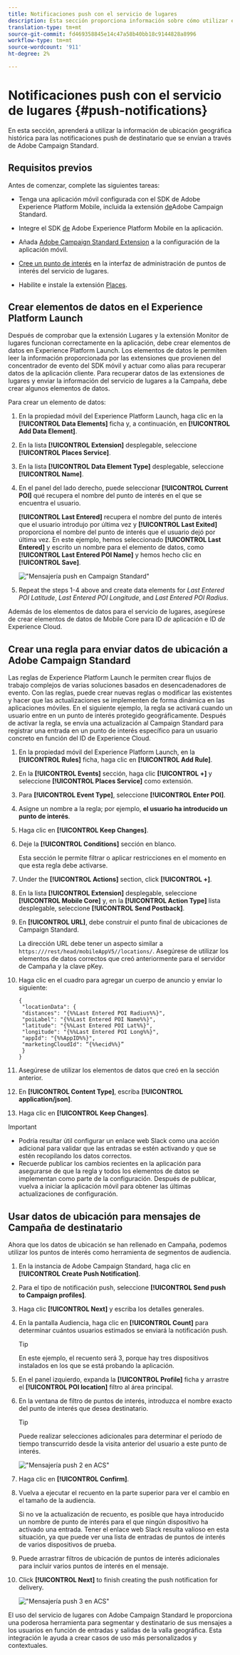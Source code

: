 ```yaml
---
title: Notificaciones push con el servicio de lugares
description: Esta sección proporciona información sobre cómo utilizar el servicio de lugares con notificaciones push en el Campaign Standard.
translation-type: tm+mt
source-git-commit: fd469358845e14c47a58b40bb18c9144828a8996
workflow-type: tm+mt
source-wordcount: '911'
ht-degree: 2%

---
```



# Notificaciones push con el servicio de lugares {#push-notifications}

En esta sección, aprenderá a utilizar la información de ubicación geográfica histórica para las notificaciones push de destinatario que se envían a través de Adobe Campaign Standard.

## Requisitos previos 

Antes de comenzar, complete las siguientes tareas:

* Tenga una aplicación móvil configurada con el SDK de Adobe Experience Platform Mobile, incluida la extensión [de](https://aep-sdks.gitbook.io/docs/using-mobile-extensions/adobe-campaign-standard)Adobe Campaign Standard.

* Integre el SDK [de](https://aep-sdks.gitbook.io/docs/getting-started/get-the-sdk) Adobe Experience Platform Mobile en la aplicación.
* Añada [Adobe Campaign Standard Extension](https://aep-sdks.gitbook.io/docs/using-mobile-extensions/adobe-campaign-standard) a la configuración de la aplicación móvil.

* [Cree un punto de interés](/help/poi-mgmt-ui/create-a-poi-ui.md) en la interfaz de administración de puntos de interés del servicio de lugares.

* Habilite e instale la extensión [Places](/help/places-ext-aep-sdks/places-extension/places-extension.md).


## Crear elementos de datos en el Experience Platform Launch

Después de comprobar que la extensión Lugares y la extensión Monitor de lugares funcionan correctamente en la aplicación, debe crear elementos de datos en Experience Platform Launch. Los elementos de datos le permiten leer la información proporcionada por las extensiones que provienen del concentrador de evento del SDK móvil y actuar como alias para recuperar datos de la aplicación cliente. Para recuperar datos de las extensiones de lugares y enviar la información del servicio de lugares a la Campaña, debe crear algunos elementos de datos.

Para crear un elemento de datos:

1. En la propiedad móvil del Experience Platform Launch, haga clic en la **[!UICONTROL Data Elements]** ficha y, a continuación, en **[!UICONTROL Add Data Element]**.
1. En la lista **[!UICONTROL Extension]** desplegable, seleccione **[!UICONTROL Places Service]**.
1. En la lista **[!UICONTROL Data Element Type]** desplegable, seleccione **[!UICONTROL Name]**.
1. En el panel del lado derecho, puede seleccionar **[!UICONTROL Current POI]** qué recupera el nombre del punto de interés en el que se encuentra el usuario.

   **[!UICONTROL Last Entered]** recupera el nombre del punto de interés que el usuario introdujo por última vez y **[!UICONTROL Last Exited]** proporciona el nombre del punto de interés que el usuario dejó por última vez. En este ejemplo, hemos seleccionado **[!UICONTROL Last Entered]** y escrito un nombre para el elemento de datos, como **[!UICONTROL Last Entered POI Name]** y hemos hecho clic en **[!UICONTROL Save]**.

   ![&quot;Mensajería push en Campaign Standard&quot;](/help/assets/ACS_Push1.png)

1. Repeat the steps 1-4 above and create data elements for *Last Entered POI Latitude*, *Last Entered POI Longitude*, and *Last Entered POI Radius*.

Además de los elementos de datos para el servicio de lugares, asegúrese de crear elementos de datos de Mobile Core para ID *de* aplicación e ID *de* Experience Cloud.

## Crear una regla para enviar datos de ubicación a Adobe Campaign Standard

Las reglas de Experience Platform Launch le permiten crear flujos de trabajo complejos de varias soluciones basados en desencadenadores de evento. Con las reglas, puede crear nuevas reglas o modificar las existentes y hacer que las actualizaciones se implementen de forma dinámica en las aplicaciones móviles. En el siguiente ejemplo, la regla se activará cuando un usuario entre en un punto de interés protegido geográficamente. Después de activar la regla, se envía una actualización al Campaign Standard para registrar una entrada en un punto de interés específico para un usuario concreto en función del ID de Experience Cloud.

1. En la propiedad móvil del Experience Platform Launch, en la **[!UICONTROL Rules]** ficha, haga clic en **[!UICONTROL Add Rule]**.
1. En la **[!UICONTROL Events]** sección, haga clic **[!UICONTROL +]** y seleccione **[!UICONTROL Places Service]** como extensión.
1. Para **[!UICONTROL Event Type]**, seleccione **[!UICONTROL Enter POI]**.
1. Asigne un nombre a la regla; por ejemplo, **el usuario ha introducido un punto de interés**.
1. Haga clic en **[!UICONTROL Keep Changes]**.
1. Deje la **[!UICONTROL Conditions]** sección en blanco.

   Esta sección le permite filtrar o aplicar restricciones en el momento en que esta regla debe activarse.

1. Under the **[!UICONTROL Actions]** section, click **[!UICONTROL +]**.
1. En la lista **[!UICONTROL Extension]** desplegable, seleccione **[!UICONTROL Mobile Core]** y, en la **[!UICONTROL Action Type]** lista desplegable, seleccione **[!UICONTROL Send Postback]**.
1. En **[!UICONTROL URL]**, debe construir el punto final de ubicaciones de Campaign Standard.

   La dirección URL debe tener un aspecto similar a `https:///rest/head/mobileAppV5//locations/`.
Asegúrese de utilizar los elementos de datos correctos que creó anteriormente para el servidor de Campaña y la clave pKey.

1. Haga clic en el cuadro para agregar un cuerpo de anuncio y enviar lo siguiente:

   ```
   {
    "locationData": {
    "distances": "{%%Last Entered POI Radius%%}",
    "poiLabel": "{%%Last Entered POI Name%%}",
    "latitude": "{%%Last Entered POI Lat%%}",
    "longitude": "{%%Last Entered POI Long%%}",
    "appId": "{%%AppID%%}",
    "marketingCloudId": “{%%ecid%%}”
    }
   }
   ```

1. Asegúrese de utilizar los elementos de datos que creó en la sección anterior.
1. En **[!UICONTROL Content Type]**, escriba **[!UICONTROL application/json]**.
1. Haga clic en **[!UICONTROL Keep Changes]**.

>[!IMPORTANT]
>
>* Podría resultar útil configurar un enlace web Slack como una acción adicional para validar que las entradas se estén activando y que se estén recopilando los datos correctos.
>* Recuerde publicar los cambios recientes en la aplicación para asegurarse de que la regla y todos los elementos de datos se implementan como parte de la configuración. Después de publicar, vuelva a iniciar la aplicación móvil para obtener las últimas actualizaciones de configuración.


## Usar datos de ubicación para mensajes de Campaña de destinatario

Ahora que los datos de ubicación se han rellenado en Campaña, podemos utilizar los puntos de interés como herramienta de segmentos de audiencia.

1. En la instancia de Adobe Campaign Standard, haga clic en **[!UICONTROL Create Push Notification]**.
1. Para el tipo de notificación push, seleccione **[!UICONTROL Send push to Campaign profiles]**.
1. Haga clic **[!UICONTROL Next]** y escriba los detalles generales.
1. En la pantalla Audiencia, haga clic en **[!UICONTROL Count]** para determinar cuántos usuarios estimados se enviará la notificación push.

   >[!TIP]
   >
   >En este ejemplo, el recuento será 3, porque hay tres dispositivos instalados en los que se está probando la aplicación.

1. En el panel izquierdo, expanda la **[!UICONTROL Profile]** ficha y arrastre el **[!UICONTROL POI location]** filtro al área principal.
1. En la ventana de filtro de puntos de interés, introduzca el nombre exacto del punto de interés que desea destinatario.

   >[!TIP]
   >
   >Puede realizar selecciones adicionales para determinar el período de tiempo transcurrido desde la visita anterior del usuario a este punto de interés.

   ![&quot;Mensajería push 2 en ACS&quot;](/help/assets/ACS_push2.png)

1. Haga clic en **[!UICONTROL Confirm]**.
1. Vuelva a ejecutar el recuento en la parte superior para ver el cambio en el tamaño de la audiencia.

   Si no ve la actualización de recuento, es posible que haya introducido un nombre de punto de interés para el que ningún dispositivo ha activado una entrada. Tener el enlace web Slack resulta valioso en esta situación, ya que puede ver una lista de entradas de puntos de interés de varios dispositivos de prueba.

1. Puede arrastrar filtros de ubicación de puntos de interés adicionales para incluir varios puntos de interés en el mensaje.
1. Click **[!UICONTROL Next]** to finish creating the push notification for delivery.

   ![&quot;Mensajería push 3 en ACS&quot;](/help/assets/ACS_push3.png)

El uso del servicio de lugares con Adobe Campaign Standard le proporciona una poderosa herramienta para segmentar y destinatario de sus mensajes a los usuarios en función de entradas y salidas de la valla geográfica. Esta integración le ayuda a crear casos de uso más personalizados y contextuales.